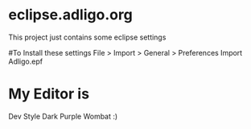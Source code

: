 # eclipse.adligo.org
This project just contains some eclipse settings

#To Install these settings
File > Import > General > Preferences
Import Adligo.epf

# My Editor is 
Dev Style
Dark Purple
Wombat
:)
